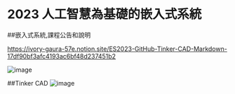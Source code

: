 # 2023 人工智慧為基礎的嵌入式系統

##嵌入式系統,課程公告和說明

https://ivory-gaura-57e.notion.site/ES2023-GitHub-Tinker-CAD-Markdown-17df90bf3afc4193ac6bf48d237451b2

![image](https://github.com/ericchen2009/ES2023/assets/90953219/bbe0ab1e-8a8f-46aa-94a4-c1871835d5f2)

##Tinker CAD
![image](https://github.com/ericchen2009/ES2023/assets/90953219/809eeaf5-a1c3-4a92-83df-2aa23718a5da)
